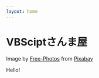 ```yaml
---
layout: home
---
```


<div class="page__hero--overlay" style=" background-image: url('/assets/images/home-office.jpg');">
    <div class="wrapper">
      <h1 class="page__title" itemprop="headline">VBSciptさんま屋</h1>
    </div>
    <span class="page__hero-caption">Image by <a href="https://pixabay.com/photos/?utm_source=link-attribution&amp;utm_medium=referral&amp;utm_campaign=image&amp;utm_content=336377">Free-Photos</a> from <a href="https://pixabay.com/?utm_source=link-attribution&amp;utm_medium=referral&amp;utm_campaign=image&amp;utm_content=336377">Pixabay</a></span>
</div>


Hello!
